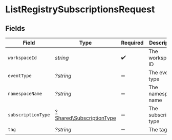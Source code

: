 # ListRegistrySubscriptionsRequest


## Fields

| Field                                                               | Type                                                                | Required                                                            | Description                                                         |
| ------------------------------------------------------------------- | ------------------------------------------------------------------- | ------------------------------------------------------------------- | ------------------------------------------------------------------- |
| `workspaceId`                                                       | *string*                                                            | :heavy_check_mark:                                                  | The workspace ID                                                    |
| `eventType`                                                         | *?string*                                                           | :heavy_minus_sign:                                                  | The event type                                                      |
| `namespaceName`                                                     | *?string*                                                           | :heavy_minus_sign:                                                  | The namespace name                                                  |
| `subscriptionType`                                                  | [?Shared\SubscriptionType](../../Models/Shared/SubscriptionType.md) | :heavy_minus_sign:                                                  | The subscription type                                               |
| `tag`                                                               | *?string*                                                           | :heavy_minus_sign:                                                  | The tag                                                             |